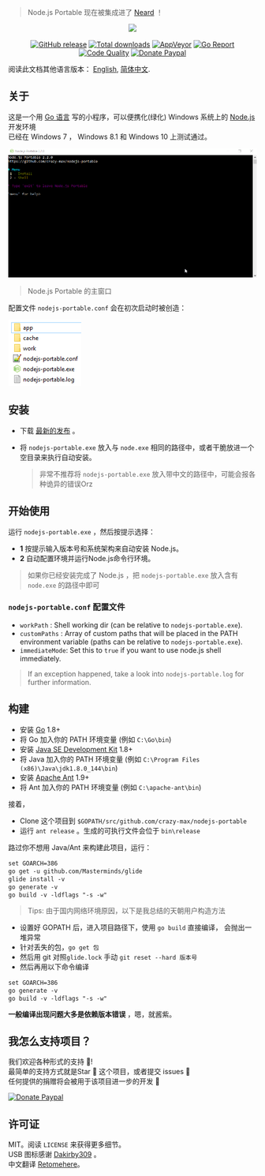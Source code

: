 > Node.js Portable 现在被集成进了 [Neard](http://neard.io) ！

<p align="center"><a href="https://github.com/crazy-max/nodejs-portable" target="_blank"><img width="100" src="https://github.com/crazy-max/nodejs-portable/blob/master/res/logo.png"></a></p>

<p align="center">
  <a href="https://github.com/crazy-max/nodejs-portable/releases/latest"><img src="https://img.shields.io/github/release/crazy-max/nodejs-portable.svg?style=flat-square" alt="GitHub release"></a>
  <a href="https://github.com/crazy-max/nodejs-portable/releases/latest"><img src="https://img.shields.io/github/downloads/crazy-max/nodejs-portable/total.svg?style=flat-square" alt="Total downloads"></a>
  <a href="https://ci.appveyor.com/project/crazy-max/nodejs-portable"><img src="https://img.shields.io/appveyor/ci/crazy-max/nodejs-portable.svg?style=flat-square" alt="AppVeyor"></a>
  <a href="https://goreportcard.com/report/github.com/crazy-max/nodejs-portable"><img src="https://goreportcard.com/badge/github.com/crazy-max/nodejs-portable?style=flat-square" alt="Go Report"></a>
  <a href="https://www.codacy.com/app/crazy-max/nodejs-portable"><img src="https://img.shields.io/codacy/grade/03ea4cd8c645497aba77b5e462b5118c.svg?style=flat-square" alt="Code Quality"></a>
  <a href="https://www.paypal.com/cgi-bin/webscr?cmd=_s-xclick&hosted_button_id=QEEZEYZ6QTKGU"><img src="https://img.shields.io/badge/donate-paypal-7057ff.svg?style=flat-square" alt="Donate Paypal"></a>
</p>

阅读此文档其他语言版本： [English](README.md), [简体中文](README.zh-cn.md).

## 关于

这是一个用 [Go 语言](https://golang.org/) 写的小程序，可以便携化(绿化) Windows 系统上的 [Node.js](http://nodejs.org/) 开发环境<br />
已经在 Windows 7 ， Windows 8.1 和 Windows 10 上测试通过。

![](res/screenshots/main-20170915.gif)
> Node.js Portable 的主窗口

配置文件 `nodejs-portable.conf` 会在初次启动时被创造：

![](res/screenshots/files-20171227.png)

## 安装

* 下载 [最新的发布](https://github.com/crazy-max/nodejs-portable/releases/latest) 。

* 将 `nodejs-portable.exe` 放入与 `node.exe` 相同的路径中，或者干脆放进一个空目录来执行自动安装。

  > 非常不推荐将 `nodejs-portable.exe` 放入带中文的路径中，可能会报各种诡异的错误Orz

## 开始使用

运行 `nodejs-portable.exe` ，然后按提示选择：
* **1** 按提示输入版本号和系统架构来自动安装 Node.js。
* **2** 自动配置环境并运行Node.js命令行环境。

> 如果你已经安装完成了 Node.js ，把 `nodejs-portable.exe` 放入含有 `node.exe` 的路径中即可

###  `nodejs-portable.conf` 配置文件

* `workPath` : Shell working dir (can be relative to `nodejs-portable.exe`).
* `customPaths` : Array of custom paths that will be placed in the PATH environment variable (paths can be relative to `nodejs-portable.exe`).
* `immediateMode`: Set this to `true` if you want to use node.js shell immediately.

> If an exception happened, take a look into `nodejs-portable.log` for further information.

## 构建

* 安装 [Go](https://golang.org/dl/) 1.8+
* 将 Go 加入你的 PATH 环境变量 (例如 `C:\Go\bin`)
* 安装 [Java SE Development Kit](http://www.oracle.com/technetwork/java/javase/downloads/jdk8-downloads-2133151.html) 1.8+
* 将 Java 加入你的 PATH 环境变量 (例如 `C:\Program Files (x86)\Java\jdk1.8.0_144\bin`)
* 安装 [Apache Ant](http://ant.apache.org/bindownload.cgi) 1.9+
* 将 Ant 加入你的 PATH 环境变量 (例如 `C:\apache-ant\bin`)

接着，

* Clone 这个项目到 `$GOPATH/src/github.com/crazy-max/nodejs-portable`
* 运行 `ant release` 。生成的可执行文件会位于  `bin\release`

路过你不想用 Java/Ant 来构建此项目，运行：

```
set GOARCH=386
go get -u github.com/Masterminds/glide
glide install -v
go generate -v
go build -v -ldflags "-s -w"
```

> Tips: 由于国内网络环境原因，以下是我总结的天朝用户构造方法

- 设置好 GOPATH 后，进入项目路径下，使用 `go build` 直接编译， 会抛出一堆异常
- 针对丢失的包，`go get 包`
- 然后用 git 对照`glide.lock` 手动 `git reset --hard 版本号`
- 然后再用以下命令编译

```
set GOARCH=386
go generate -v
go build -v -ldflags "-s -w"
```

**一般编译出现问题大多是依赖版本错误** ，嗯，就酱紫。

## 我怎么支持项目？

我们欢迎各种形式的支持 :raised_hands:!<br />
最简单的支持方式就是Star :star2: 这个项目，或者提交 issues :speech_balloon:<br />
任何提供的捐赠将会被用于该项目进一步的开发 :gift_heart:

[![Donate Paypal](https://raw.githubusercontent.com/crazy-max/nodejs-portable/master/res/paypal.png)](https://www.paypal.com/cgi-bin/webscr?cmd=_s-xclick&hosted_button_id=QEEZEYZ6QTKGU)

## 许可证

MIT。阅读 `LICENSE` 来获得更多细节。<br />
USB 图标感谢 [Dakirby309](http://dakirby309.deviantart.com/) 。<br />
中文翻译 [Retomehere](https://github.com/xiazeyu)。
